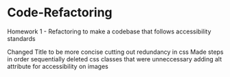 # Code-Refactoring
Homework 1 - Refactoring to make a codebase that follows accessibility standards

Changed Title to be more concise
cutting out redundancy in css
Made steps in order sequentially 
deleted css classes that were unneccessary
adding alt attribute for accessibility on images

